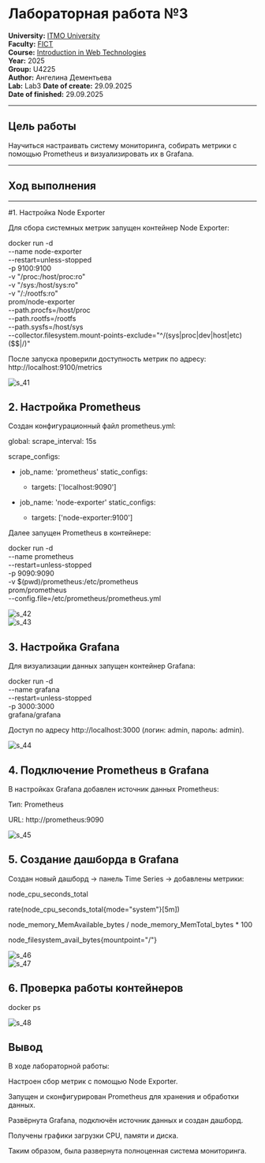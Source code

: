 # Лабораторная работа №3

**University:** [ITMO University](https://itmo.ru/ru/)  
**Faculty:** [FICT](https://fict.itmo.ru)  
**Course:** [Introduction in Web Technologies](https://itmo-ict-faculty.github.io/introduction-in-web-tech/)  
**Year:** 2025  
**Group:** U4225  
**Author:** Ангелина Дементьева  
**Lab:** Lab3
**Date of create:** 29.09.2025  
**Date of finished:** 29.09.2025  

---

## Цель работы
Научиться настраивать систему мониторинга, собирать метрики с помощью Prometheus и визуализировать их в Grafana.

---
## Ход выполнения
---

#1. Настройка Node Exporter

Для сбора системных метрик запущен контейнер Node Exporter:

docker run -d \
  --name node-exporter \
  --restart=unless-stopped \
  -p 9100:9100 \
  -v "/proc:/host/proc:ro" \
  -v "/sys:/host/sys:ro" \
  -v "/:/rootfs:ro" \
  prom/node-exporter \
  --path.procfs=/host/proc \
  --path.rootfs=/rootfs \
  --path.sysfs=/host/sys \
  --collector.filesystem.mount-points-exclude="^/(sys|proc|dev|host|etc)($$|/)"


После запуска проверили доступность метрик по адресу:
http://localhost:9100/metrics

![s_41](s_41.png)  

## 2. Настройка Prometheus

Создан конфигурационный файл prometheus.yml:

global:
  scrape_interval: 15s

scrape_configs:
  - job_name: 'prometheus'
    static_configs:
      - targets: ['localhost:9090']

  - job_name: 'node-exporter'
    static_configs:
      - targets: ['node-exporter:9100']


Далее запущен Prometheus в контейнере:

docker run -d \
  --name prometheus \
  --restart=unless-stopped \
  -p 9090:9090 \
  -v $(pwd)/prometheus:/etc/prometheus \
  prom/prometheus \
  --config.file=/etc/prometheus/prometheus.yml


![s_42](s_42.png)  
![s_43](s_43.png)  

## 3. Настройка Grafana

Для визуализации данных запущен контейнер Grafana:

docker run -d \
  --name grafana \
  --restart=unless-stopped \
  -p 3000:3000 \
  grafana/grafana


Доступ по адресу http://localhost:3000 (логин: admin, пароль: admin).

![s_44](s_44.png)  

## 4. Подключение Prometheus в Grafana

В настройках Grafana добавлен источник данных Prometheus:

Тип: Prometheus

URL: http://prometheus:9090

![s_45](s_45.png)  


## 5. Создание дашборда в Grafana

Создан новый дашборд → панель Time Series → добавлены метрики:

node_cpu_seconds_total

rate(node_cpu_seconds_total{mode="system"}[5m])

node_memory_MemAvailable_bytes / node_memory_MemTotal_bytes * 100

node_filesystem_avail_bytes{mountpoint="/"}

![s_46](s_46.png)  
![s_47](s_47.png)  


## 6. Проверка работы контейнеров
docker ps


![s_48](s_48.png)  


## Вывод

В ходе лабораторной работы:

Настроен сбор метрик с помощью Node Exporter.

Запущен и сконфигурирован Prometheus для хранения и обработки данных.

Развёрнута Grafana, подключён источник данных и создан дашборд.

Получены графики загрузки CPU, памяти и диска.

Таким образом, была развернута полноценная система мониторинга. 
